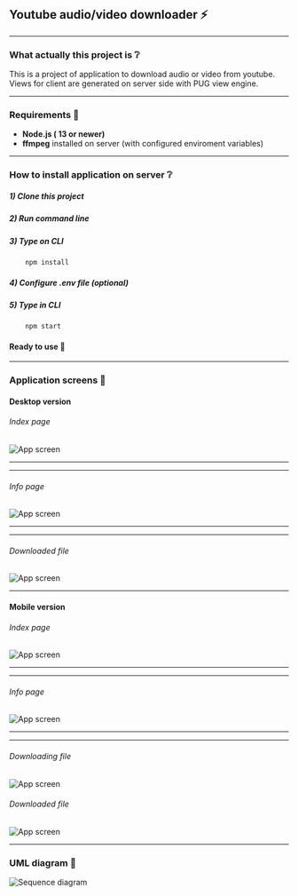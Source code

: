 ## Youtube audio/video downloader :zap:

---

### What actually this project is :grey_question:

This is a project of application to download audio or video from youtube.
Views for client are generated on server side with PUG view engine.

---

### Requirements :wrench:

- **Node.js ( 13 or newer)**
- **ffmpeg** installed on server (with configured enviroment variables)

---

### How to install application on server :grey_question:

##### 1) Clone this project

##### 2) Run command line

##### 3) Type on CLI

```js
    npm install
```

##### 4) Configure .env file (optional)

##### 5) Type in CLI

```js
    npm start
```

#### Ready to use :rocket:

---

### Application screens :straight_ruler:

#### Desktop version

###### Index page

![App screen](screens/desktop/index.JPG)

---

---

###### Info page

![App screen](screens/desktop/find.JPG)

---

---

###### Downloaded file

![App screen](screens/desktop/downloaded.JPG)

---

#### Mobile version

###### Index page

![App screen](screens/mobile/index.jpg)

---

---

###### Info page

![App screen](screens/mobile/info.jpg)

---

---

###### Downloading file

![App screen](screens/mobile/progress.jpg)

###### Downloaded file

![App screen](screens/mobile/downloaded.jpg)

---

### UML diagram :triangular_ruler:

![Sequence diagram](uml/sequence.svg)
